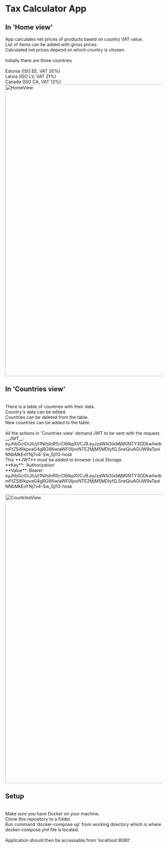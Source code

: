 # Tax Calculator App

## In 'Home view'
App calculates net prices of products based on country VAT value.<br />
List of items can be added with gross prices.<br />
Calculated net prices depend on which country is chosen.<br />
<br />
Initially there are three countries<br />
<br />
Estonia (ISO EE, VAT 20%) <br />
Latvia (ISO LV, VAT 21%) <br />
Canada (ISO CA, VAT 13%) <br /> 
<img width="933" alt="HomeView" src="https://user-images.githubusercontent.com/96142379/179543782-cdda9f71-0c62-4150-b70c-9b8b3e2fee0e.PNG">
<br />
## In 'Countries view'<br />
<br />
There is a table of countries with their data.<br />
Country's data can be edited. <br />
Countries can be deleted from the table.<br />
New countries can be added to the table. <br />
<br />
All the actions in 'Countries view' demand JWT to be sent with the request. <br />
__JWT__: eyJhbGciOiJIUzI1NiIsInR5cCI6IkpXVCJ9.eyJzdWIiOiIxMjM0NTY3ODkwIiwibmFtZSI6IkpvaG4gRG9lIiwiaWF0IjoxNTE2MjM5MDIyfQ.SneQiuAGUW9aTpxlNNbMkEoYNj7v4-Sw_5jl13-hosk <br />
This **JWT** must be added to browser Local Storage. <br /> 
**Key**: 'Authorization' <br />
**Value**: Bearer eyJhbGciOiJIUzI1NiIsInR5cCI6IkpXVCJ9.eyJzdWIiOiIxMjM0NTY3ODkwIiwibmFtZSI6IkpvaG4gRG9lIiwiaWF0IjoxNTE2MjM5MDIyfQ.SneQiuAGUW9aTpxlNNbMkEoYNj7v4-Sw_5jl13-hosk<br />
<br />
<img width="924" alt="CountriesView" src="https://user-images.githubusercontent.com/96142379/179543980-00deb299-9ff1-434b-9455-6020a1cacd08.PNG">

## Setup <br /> 
<br />
Make sure you have Docker on your machine. <br />
Clone this repository to a folder. <br />
Run command 'docker-compose up' from working directory which is where docker-compose.yml file is located.<br /> 
<br />
Application should then be accessable from 'localhost:8080'.<br />
